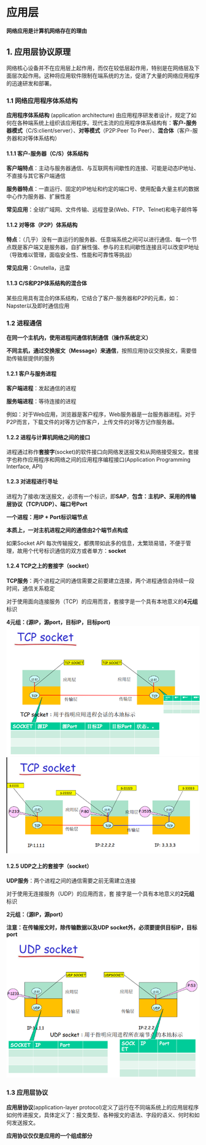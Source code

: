 # 应用层
**网络应用是计算机网络存在的理由**
## 1. 应用层协议原理
网络核心设备并不在应用层上起作用，而仅在较低层起作用，特别是在网络层及下面层次起作用。这种将应用软件限制在端系统的方法，促进了大量的网络应用程序的迅速研发和部署。
### 1.1 网络应用程序体系结构
**应用程序体系结构** (application architecture) 由应用程序研发者设计，规定了如何在各种端系统上组织该应用程序。现代主流的应用程序体系结构有：**客户-服务器模式**（C/S:client/server）、**对等模式**（P2P:Peer To Peer）、**混合体**（客户-服务器和对等体系结构）
#### 1.1.1 客户-服务器（C/S）体系结构
**客户端特点**：主动与服务器通信、与互联网有间歇性的连接、可能是动态IP地址、不直接与其它客户端通信

**服务器特点**：一直运行、固定的IP地址和约定的端口号、使用配备大量主机的数据中心作为服务器、扩展性差

**常见应用**：全球广域网、文件传输、远程登录(Web、FTP、Telnet)和电子邮件等
#### 1.1.2 对等体（P2P）体系结构
**特点**：（几乎）没有一直运行的服务器、任意端系统之间可以进行通信、每一个节点既是客户端又是服务器，自扩展性强、参与的主机间歇性连接且可以改变IP地址（导致难以管理，面临安全性、性能和可靠性等挑战）

**常见应用**：Gnutella，迅雷
#### 1.1.3 C/S和P2P体系结构的混合体
某些应用具有混合的体系结构，它结合了客户-服务器和P2P的元素，如：Napster以及即时通信应用
### 1.2 进程通信
**在同一个主机内，使用进程间通信机制通信（操作系统定义）**

**不同主机，通过交换报文（Message）来通信**，按照应用协议交换报文，需要借助传输层提供的服务
#### 1.2.1 客户与服务进程
**客户端进程**：发起通信的进程

**服务端进程**：等待连接的进程

例如：对于Web应用，浏览器是客户程序，Web服务器是一台服务器进程。对于P2P而言，下载文件的对等方记作客户，上传文件的对等方记作服务器。
#### 1.2.2 进程与计算机网络之间的接口
进程通过称作**套接字**(socket)的软件接口向网络发送报文和从网络接受报文。套接字也称作应用程序和网络之间的应用程序编程接口(Application Programming Interface, API)
#### 1.2.3 对进程进行寻址
进程为了接收/发送报文，必须有一个标识，即**SAP**，**包含：主机IP、采用的传输层协议（TCP/UDP）、端口号Port**

**一个进程：用IP + Port标识端节点**

**本质上，一对主机进程之间的通信由2个端节点构成**

如果Socket API 每次传输报文，都携带如此多的信息，太繁琐易错，不便于管理，故用个代号标识通信的双方或者单方：**socket**
#### 1.2.4 TCP之上的套接字（socket）
**TCP服务**：两个进程之间的通信需要之前要建立连接，两个进程通信会持续一段时间，通信关系稳定

对于使用面向连接服务（TCP）的应用而言，套接字是一个具有本地意义的**4元组**标识

**4元组：(源IP，源port，目标IP，目标port)**
![TCP socket1](image/TCP%20socket1.png)
![TCP socket2](image/TCP%20socket2.png)
#### 1.2.5 UDP之上的套接字（socket）
**UDP服务**：两个进程之间的通信需要之前无需建立连接

对于使用无连接服务（UDP）的应用而言，套
接字是一个具有本地意义的**2元组**标识

**2元组：（源IP，源port）**

**注意：在传输报文时，除传输数据以及UDP socket外，必须要提供目标IP，目标port**
![UDP socket](image/UDP%20socket.png)

### 1.3 应用层协议
**应用层协议**(application-layer protocol)定义了运行在不同端系统上的应用层程序如何传递报文，具体定义了：报文类型、各种报文的语法、字段的语义、何时和如何发送报文。

**应用协议仅仅是应用的一个组成部分**